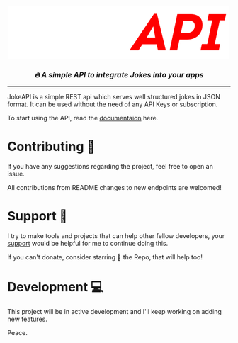 <p align="center">
  <img src="https://github.com/TheFallen-Cat/Joke-API/blob/master/app/static/images/newlogo.svg" alt="JokeAPI"/>
</p>

<h3 align=center> <i>  <i> 🔥 </i> A simple API to integrate Jokes into your apps</i> </h3>

---

<p> JokeAPI is a simple REST api which serves well structured jokes in JSON format. It can be used without the need of any API Keys or subscription.

<p>To start using the API, read the <a href="https://jokeapi.ddns.net">documentaion</a> here.

<h1>Contributing 🤝</h1>

<p>If you have any suggestions regarding the project, feel free to open an issue.</p>

<p>All contributions from README changes to new endpoints are welcomed!

<h1>Support 🙏</h1>

<p>I try to make tools and projects that can help other fellow developers, your <a href=https://ko-fi.com/abhayshukla>support</a> would be helpful for me to continue doing this.</p>

<p>If you can't donate, consider starring 🌟 the Repo, that will help too!<p>

<h1>Development 💻 </h1>

<p>This project will be in active development and I'll keep working on adding new features.</p>

<p>Peace.</p>
